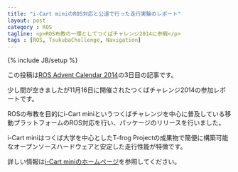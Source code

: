 ```yaml
---
title: "i-Cart miniのROS対応と公道で行った走行実験のレポート"
layout: post
category : ROS
tagline: <p>ROS布教の一環としてつくばチャレンジ2014に参戦</p>
tags : [ROS, TsukubaChallenge, Navigation]
---
```


{% include JB/setup %}

この投稿は[ROS Advent Calendar 2014]()の3日目の記事です。

少し間が空きましたが11月16日に開催されたつくばチャレンジ2014の参加レポートです。

ROSの布教を目的にi-Cart miniというつくばチャレンジを中心に普及している移動プラットフォームのROS対応を行い、パッケージのリリースを行いました。

i-Cart miniはつくば大学を中心としたT-frog Projectの成果物で簡便に構築可能なオープンソースハードウェアと安定した走行性能が特徴です。

詳しい情報は[i-Cart miniのホームページ]()を参照してください。


